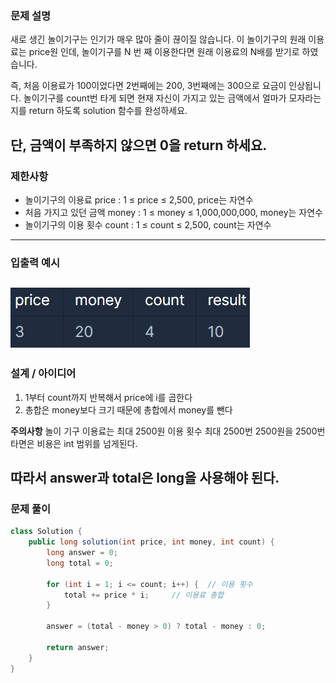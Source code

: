 >

### 문제 설명

새로 생긴 놀이기구는 인기가 매우 많아 줄이 끊이질 않습니다. 
이 놀이기구의 원래 이용료는 price원 인데, 놀이기구를 N 번 째 이용한다면 원래 이용료의 N배를 받기로 하였습니다. 

즉, 처음 이용료가 100이었다면 2번째에는 200, 3번째에는 300으로 요금이 인상됩니다.
놀이기구를 count번 타게 되면 현재 자신이 가지고 있는 금액에서 얼마가 모자라는지를 return 하도록 solution 함수를 완성하세요.

단, 금액이 부족하지 않으면 0을 return 하세요.
---

### 제한사항

- 놀이기구의 이용료 price : 1 ≤ price ≤ 2,500, price는 자연수
- 처음 가지고 있던 금액 money : 1 ≤ money ≤ 1,000,000,000, money는 자연수
- 놀이기구의 이용 횟수 count : 1 ≤ count ≤ 2,500, count는 자연수 
---

### 입출력 예시

![img.png](img.png)
---

### 설계 / 아이디어

1. 1부터 count까지 반복해서 price에 i를 곱한다
2. 총합은 money보다 크기 때문에 총합에서 money를 뺀다

**주의사항**
놀이 기구 이용료는 최대 2500원
이용 횟수 최대 2500번
2500원을 2500번 타면은 비용은 int 범위를 넘게된다.

따라서 answer과 total은 long을 사용해야 된다.
---

### 문제 풀이

```java
class Solution {
    public long solution(int price, int money, int count) {
        long answer = 0;
        long total = 0;

        for (int i = 1; i <= count; i++) {  // 이용 횟수
            total += price * i;     // 이용료 총합
        }

        answer = (total - money > 0) ? total - money : 0;

        return answer;
    }
}
```